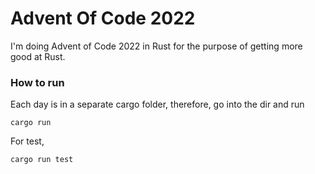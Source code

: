 # Advent Of Code 2022

I'm doing Advent of Code 2022 in Rust for the purpose of getting more good at Rust.

### How to run

Each day is in a separate cargo folder, therefore, go into the dir and run

```
cargo run
```

For test,
```
cargo run test
```
